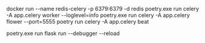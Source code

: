 docker run --name redis-celery -p 6379:6379 -d redis
poetry.exe run celery -A app.celery worker --loglevel=info
poetry.exe run celery -A app.celery flower --port=5555
poetry run celery -A app.celery beat


poetry.exe run flask run --debugger --reload